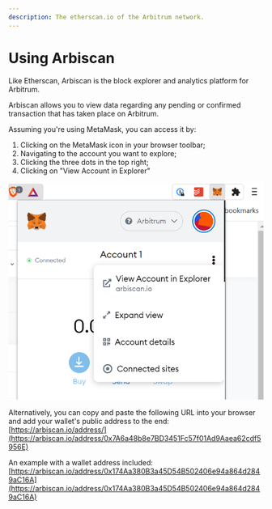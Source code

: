 ```yaml
---
description: The etherscan.io of the Arbitrum network.
---
```


# Using Arbiscan

Like Etherscan, Arbiscan is the block explorer and analytics platform for Arbitrum.

Arbiscan allows you to view data regarding any pending or confirmed transaction that has taken place on Arbitrum.

Assuming you're using MetaMask, you can access it by:

1. Clicking on the MetaMask icon in your browser toolbar;
2. Navigating to the account you want to explore;
3. Clicking the three dots in the top right;
4. Clicking on "View Account in Explorer"

![](<../../.gitbook/assets/image (6) (1) (2) (1).png>)

Alternatively, you can copy and paste the following URL into your browser and add your wallet's public address to the end: [https://arbiscan.io/address/](https://arbiscan.io/address/0x7A6a48b8e7BD3451Fc57f01Ad9Aaea62cdf5956E)

An example with a wallet address included: [https://arbiscan.io/address/0x174Aa380B3a45D54B502406e94a864d2849aC16A](https://arbiscan.io/address/0x174Aa380B3a45D54B502406e94a864d2849aC16A)
